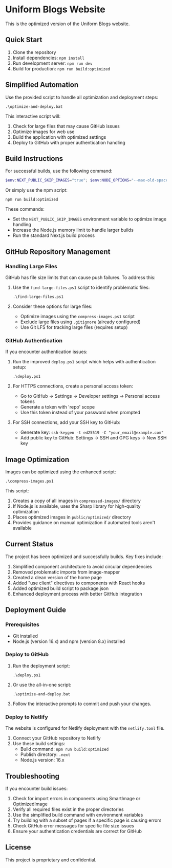 # Uniform Blogs Website

This is the optimized version of the Uniform Blogs website.

## Quick Start

1. Clone the repository
2. Install dependencies: `npm install`
3. Run development server: `npm run dev`
4. Build for production: `npm run build:optimized`

## Simplified Automation

Use the provided script to handle all optimization and deployment steps:

```
.\optimize-and-deploy.bat
```

This interactive script will:
1. Check for large files that may cause GitHub issues
2. Optimize images for web use
3. Build the application with optimized settings
4. Deploy to GitHub with proper authentication handling

## Build Instructions

For successful builds, use the following command:

```powershell
$env:NEXT_PUBLIC_SKIP_IMAGES="true"; $env:NODE_OPTIONS="--max-old-space-size=4096"; npm run build
```

Or simply use the npm script:

```
npm run build:optimized
```

These commands:
- Set the `NEXT_PUBLIC_SKIP_IMAGES` environment variable to optimize image handling
- Increase the Node.js memory limit to handle larger builds
- Run the standard Next.js build process

## GitHub Repository Management

### Handling Large Files

GitHub has file size limits that can cause push failures. To address this:

1. Use the `find-large-files.ps1` script to identify problematic files:
   ```
   .\find-large-files.ps1
   ```

2. Consider these options for large files:
   - Optimize images using the `compress-images.ps1` script
   - Exclude large files using `.gitignore` (already configured)
   - Use Git LFS for tracking large files (requires setup)

### GitHub Authentication

If you encounter authentication issues:

1. Run the improved `deploy.ps1` script which helps with authentication setup:
   ```
   .\deploy.ps1
   ```

2. For HTTPS connections, create a personal access token:
   - Go to GitHub → Settings → Developer settings → Personal access tokens
   - Generate a token with 'repo' scope
   - Use this token instead of your password when prompted

3. For SSH connections, add your SSH key to GitHub:
   - Generate key: `ssh-keygen -t ed25519 -C "your_email@example.com"`
   - Add public key to GitHub: Settings → SSH and GPG keys → New SSH key

## Image Optimization

Images can be optimized using the enhanced script:

```
.\compress-images.ps1
```

This script:
1. Creates a copy of all images in `compressed-images/` directory
2. If Node.js is available, uses the Sharp library for high-quality optimization
3. Places optimized images in `public/optimized/` directory
4. Provides guidance on manual optimization if automated tools aren't available

## Current Status

The project has been optimized and successfully builds. Key fixes include:

1. Simplified component architecture to avoid circular dependencies
2. Removed problematic imports from image-mapper 
3. Created a clean version of the home page
4. Added "use client" directives to components with React hooks
5. Added optimized build script to package.json
6. Enhanced deployment process with better GitHub integration

## Deployment Guide

### Prerequisites
- Git installed
- Node.js (version 16.x) and npm (version 8.x) installed

### Deploy to GitHub

1. Run the deployment script:
   ```
   .\deploy.ps1
   ```
   
2. Or use the all-in-one script:
   ```
   .\optimize-and-deploy.bat
   ```

3. Follow the interactive prompts to commit and push your changes.

### Deploy to Netlify

The website is configured for Netlify deployment with the `netlify.toml` file. 

1. Connect your GitHub repository to Netlify
2. Use these build settings:
   - Build command: `npm run build:optimized`
   - Publish directory: `.next`
   - Node.js version: 16.x

## Troubleshooting

If you encounter build issues:

1. Check for import errors in components using SmartImage or OptimizedImage
2. Verify all required files exist in the proper directories
3. Use the simplified build command with environment variables
4. Try building with a subset of pages if a specific page is causing errors
5. Check GitHub error messages for specific file size issues
6. Ensure your authentication credentials are correct for GitHub

## License

This project is proprietary and confidential.

